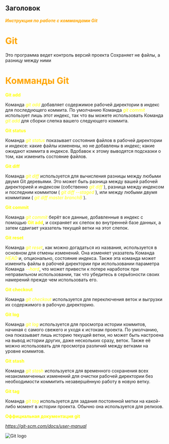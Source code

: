 ## Заголовок
<span style="color:orange">  ***Инструкция по работе с коммандами Git***</span>


# <span style="color:orange">  **Git**</span>
Это программа ведет контроль версий проекта
Сохраняет не файлы, а разницу между ними

# <span style="color:orange">  **Комманды Git**</span>
<span style="color:Yellow">  **Git add**</span>

Команда <span style="color:Yellow">  *git add*</span>
 добавляет содержимое рабочей директории в индекс для последующего коммита. По умолчанию Команда <span style="color:Yellow">  *git commit*</span> использует лишь этот индекс, так что вы можете использовать Команда <span style="color:Yellow">  *git add*</span> для сборки слепка вашего следующего коммита.

<span style="color:Yellow">  **Git status**</span>

Команда <span style="color:Yellow">  *git status*</span> показывает состояния файлов в рабочей директории и индексе: какие файлы изменены, но не добавлены в индекс; какие ожидают коммита в индексе. Вдобавок к этому выводятся подсказки о том, как изменить состояние файлов.

<span style="color:Yellow">  **Git diff**</span>

Команда <span style="color:Yellow">  *git diff*</span> используется для вычисления разницы между любыми двумя Git деревьями. Это может быть разница между вашей рабочей директорией и индексом (собственно <span style="color:Yellow">  *git diff*</span> ), разница между индексом и последним коммитом (<span style="color:Yellow">  *git diff --staged*</span> ), или между любыми двумя коммитами (<span style="color:Yellow">  *git diff master branchB*</span> ).

<span style="color:Yellow">  **Git commit**</span>

Команда <span style="color:Yellow">  *git commit*</span> берёт все данные, добавленные в индекс с помощью <span style="color:Yellow">  **Git add**</span>, и сохраняет их слепок во внутренней базе данных, а затем сдвигает указатель текущей ветки на этот слепок.

<span style="color:Yellow">  **Git reset**</span>

Команда <span style="color:Yellow">  *git reset*</span>, как можно догадаться из названия, используется в основном для отмены изменений. Она изменяет указатель Команда <span style="color:Yellow">  *HEAD*</span> и, опционально, состояние индекса. Также эта команда может изменить файлы в рабочей директории при использовании параметра Команда <span style="color:Yellow">  *--hard*</span>, что может привести к потере наработок при неправильном использовании, так что убедитесь в серьёзности своих намерений прежде чем использовать его.

<span style="color:Yellow">  **Git checkout**</span>

Команда <span style="color:Yellow">  *git checkout*</span> используется для переключения веток и выгрузки их содержимого в рабочую директорию.

<span style="color:Yellow">  **Git log**</span>

Команда <span style="color:Yellow">  *git log*</span> используется для просмотра истории коммитов, начиная с самого свежего и уходя к истокам проекта. По умолчанию, она показывает лишь историю текущей ветки, но может быть настроена на вывод истории других, даже нескольких сразу, веток. Также её можно использовать для просмотра различий между ветками на уровне коммитов.

<span style="color:Yellow">  **Git stash**</span>

Команда <span style="color:Yellow">  *git stash*</span> используется для временного сохранения всех незакоммиченных изменений для очистки рабочей директории без необходимости коммитить незавершённую работу в новую ветку.

<span style="color:Yellow">  **Git tag**</span>

Команда <span style="color:Yellow">  *git tag*</span> используется для задания постоянной метки на какой-либо момент в истории проекта. Обычно она используется для релизов.

<span style="color:Yellow">  **Оффициальная документация git**</span>

*https://git-scm.com/docs/user-manual*

![Git logo](https://host-base.ru/wp-content/uploads/1/7/c/17c86d4f862234bbc3a2f0a432a9f850.jpeg)